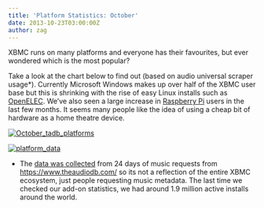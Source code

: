 ```yaml
---
title: 'Platform Statistics: October'
date: 2013-10-23T03:00:00Z
author: zag
---
```

XBMC runs on many platforms and everyone has their favourites, but ever wondered which is the most popular?

 Take a look at the chart below to find out (based on audio universal scraper usage*). Currently Microsoft Windows makes up over half of the XBMC user base but this is shrinking with the rise of easy Linux installs such as [OpenELEC](https://openelec.tv/). We’ve also seen a large increase in [Raspberry Pi](https://openelec.tv/get-openelec) users in the last few months. It seems many people like the idea of using a cheap bit of hardware as a home theatre device.

 [![October_tadb_platforms](/sites/default/files/uploads/October_tadb_platforms1.png)](/sites/default/files/uploads/October_tadb_platforms1.png)

 [![platform_data](/sites/default/files/uploads/platform_data.png)](/sites/default/files/uploads/platform_data.png)

 * The [data was collected](https://www.theaudiodb.com/forum/viewtopic.php?p=1718&amp;p=1718) from 24 days of music requests from <https://www.theaudiodb.com/> so its not a reflection of the entire XBMC ecosystem, just people requesting music metadata. The last time we checked our add-on statistics, we had around 1.9 million active installs around the world.

 